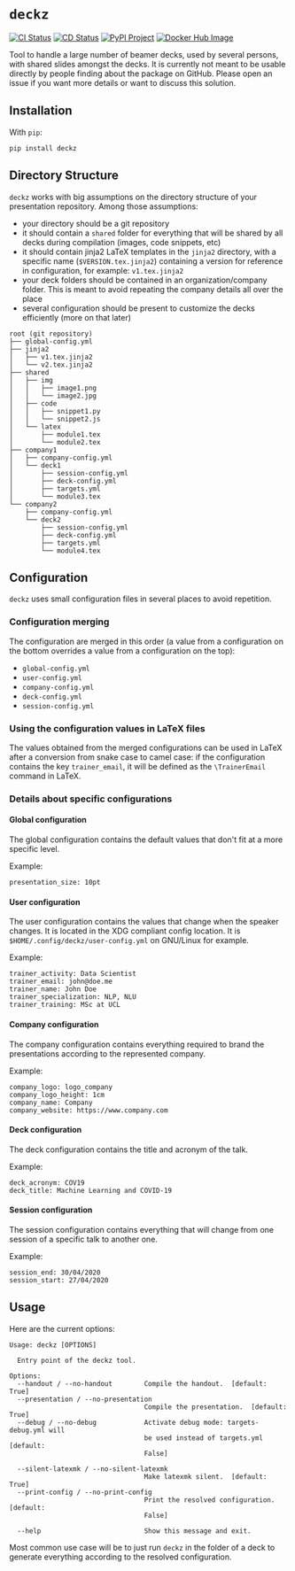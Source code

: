 # `deckz`

[![CI Status](https://img.shields.io/github/workflow/status/m09/deckz/CI?label=CI&style=for-the-badge)](https://github.com/m09/deckz/actions?query=workflow%3ACI)
[![CD Status](https://img.shields.io/github/workflow/status/m09/deckz/CD?label=CD&style=for-the-badge)](https://github.com/m09/deckz/actions?query=workflow%3ACD)
[![PyPI Project](https://img.shields.io/pypi/v/deckz?style=for-the-badge)](https://pypi.org/project/deckz/)
[![Docker Hub Image](https://img.shields.io/docker/v/hugomougard/deckz?label=DOCKER&style=for-the-badge)](https://hub.docker.com/r/hugomougard/deckz)

Tool to handle a large number of beamer decks, used by several persons, with shared slides amongst the decks. It is currently not meant to be usable directly by people finding about the package on GitHub. Please open an issue if you want more details or want to discuss this solution.

## Installation

With `pip`:

    pip install deckz

## Directory Structure

`deckz` works with big assumptions on the directory structure of your presentation repository. Among those assumptions:

- your directory should be a git repository
- it should contain a `shared` folder for everything that will be shared by all decks during compilation (images, code snippets, etc)
- it should contain jinja2 LaTeX templates in the `jinja2` directory, with a specific name (`$VERSION.tex.jinja2`) containing a version for reference in configuration, for example: `v1.tex.jinja2`
- your deck folders should be contained in an organization/company folder. This is meant to avoid repeating the company details all over the place
- several configuration should be present to customize the decks efficiently (more on that later)

```
root (git repository)
├── global-config.yml
├── jinja2
│   ├── v1.tex.jinja2
│   └── v2.tex.jinja2
├── shared
│   ├── img
│   │   ├── image1.png
│   │   └── image2.jpg
│   ├── code
│   │   ├── snippet1.py
│   │   └── snippet2.js
│   └── latex
│       ├── module1.tex
│       └── module2.tex
├── company1
│   ├── company-config.yml
│   └── deck1
│       ├── session-config.yml
│       ├── deck-config.yml
│       ├── targets.yml
│       └── module3.tex
└── company2
    ├── company-config.yml
    └── deck2
        ├── session-config.yml
        ├── deck-config.yml
        ├── targets.yml
        └── module4.tex
```

## Configuration

`deckz` uses small configuration files in several places to avoid repetition.

### Configuration merging

The configuration are merged in this order (a value from a configuration on the bottom overrides a value from a configuration on the top):

- `global-config.yml`
- `user-config.yml`
- `company-config.yml`
- `deck-config.yml`
- `session-config.yml`

### Using the configuration values in LaTeX files

The values obtained from the merged configurations can be used in LaTeX after a conversion from snake case to camel case: if the configuration contains the key `trainer_email`, it will be defined as the `\TrainerEmail` command in LaTeX.

### Details about specific configurations

#### Global configuration

The global configuration contains the default values that don't fit at a more specific level.

Example:

```
presentation_size: 10pt
```

#### User configuration

The user configuration contains the values that change when the speaker changes. It is located in the XDG compliant config location. It is `$HOME/.config/deckz/user-config.yml` on GNU/Linux for example.

Example:

```
trainer_activity: Data Scientist
trainer_email: john@doe.me
trainer_name: John Doe
trainer_specialization: NLP, NLU
trainer_training: MSc at UCL
```

#### Company configuration

The company configuration contains everything required to brand the presentations according to the represented company.

Example:

```
company_logo: logo_company
company_logo_height: 1cm
company_name: Company
company_website: https://www.company.com
```

#### Deck configuration

The deck configuration contains the title and acronym of the talk.

Example:

```
deck_acronym: COV19
deck_title: Machine Learning and COVID-19
```

#### Session configuration

The session configuration contains everything that will change from one session of a specific talk to another one.

Example:

```
session_end: 30/04/2020
session_start: 27/04/2020
```

## Usage

Here are the current options:

```
Usage: deckz [OPTIONS]

  Entry point of the deckz tool.

Options:
  --handout / --no-handout        Compile the handout.  [default: True]
  --presentation / --no-presentation
                                  Compile the presentation.  [default: True]
  --debug / --no-debug            Activate debug mode: targets-debug.yml will
                                  be used instead of targets.yml  [default:
                                  False]

  --silent-latexmk / --no-silent-latexmk
                                  Make latexmk silent.  [default: True]
  --print-config / --no-print-config
                                  Print the resolved configuration.  [default:
                                  False]

  --help                          Show this message and exit.
```

Most common use case will be to just run `deckz` in the folder of a deck to generate everything according to the resolved configuration.
